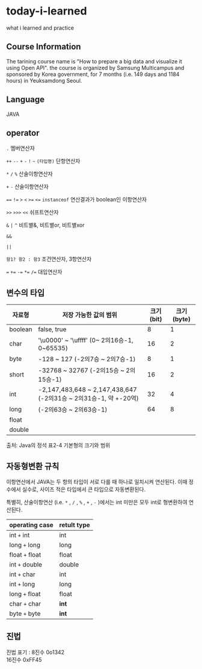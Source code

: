 # today-i-learned
what i learned and practice

## Course Information
The tarining course name is "How to prepare a big data and visualize it using Open API".
the course is organized by Samsung Multicampus and sponsored by Korea government,
for 7 months (i.e. 149 days and 1184 hours) in Yeuksamdong Seoul.

## Language 
JAVA

## operator

`.` 		멤버연산자

`++` `--` `+` `-` `!` `~` `(타입명)` 		단항연산자

`*` `/` `%` 			산술이항연산자

`+` `-` 				산술이항연산자

`==` `!=` `>` `<` `>=` `<=` `instanceof` 		연산결과가 boolean인 이항연산자

`>>` `>>>` `<<` 		쉬프트연산자

`&` `|` `^` 			비트별&, 비트별or, 비트별xor

`&&` 

`||`

`항1? 항2 : 항3`		조건연산자, 3항연산자

`=` `+=` `-=` `*=` `/=` 	대입연산자




## 변수의 타입

| 자료형  | 저장 가능한 값의 범위                                        | 크기 (bit) | 크기 (byte) |
| ------- | ------------------------------------------------------------ | ---------- | ----------- |
| boolean | false, true                                                  | 8          | 1           |
| char    | '\u0000' ~ '\uffff' (0~ 2의16승-1, 0~65535)                  | 16         | 2           |
| byte    | -128 ~ 127 (-2의7승 ~ 2의7승-1)                              | 8          | 1           |
| short   | -32768 ~ 32767 (-2의15승 ~ 2의15승-1)                        | 16         | 2           |
| int     | -2,147,483,648 ~ 2,147,438,647 (-2의31승 ~ 2의31승-1, 약 +-20억) | 32         | 4           |
| long    | (-2의63승 ~ 2의63승-1)                                       | 64         | 8           |
| float   |                                                              |            |             |
| double  |                                                              |            |             |

출처: Java의 정석 표2-4 기본형의 크기와 범위



## 자동형변환 규칙

이항연산에서 JAVA는 두 항의 타입이 서로 다를 때 하나로 일치시켜 연산된다. 이때 정수에서 실수로, 사이즈 적은 타입에서 큰 타입으로 자동변환된다.

특별히, 산술이항연산 (i.e. `*` , `/` ,  `%` , `+` , `-` )에서는 int 미만은 모두 int로 형변환하여 연산된다.



| operating case  | retult type |
| --------------- | ----------- |
| int `+` int     | int         |
| long `+` long   | long        |
| float `+` float | float       |
| int `+` double  | double      |
| int `+` char    | int         |
| int `+` long    | long        |
| long `+` float  | float       |
| char `+` char   | **int**     |
| byte `+` byte   | **int**     |









## 진법

진법 표기 : 
8진수 0o1342  
16진수 0xFF45  


